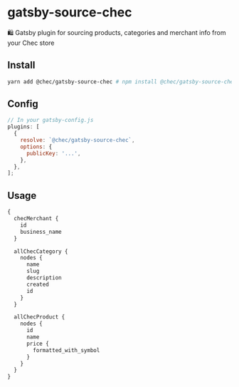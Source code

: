 # gatsby-source-chec

🛍 Gatsby plugin for sourcing products, categories and merchant info from your Chec store

## Install

```bash
yarn add @chec/gatsby-source-chec # npm install @chec/gatsby-source-chec
```

## Config

```js
// In your gatsby-config.js
plugins: [
  {
    resolve: `@chec/gatsby-source-chec`,
    options: {
      publicKey: '...',
    },
  },
];
```

## Usage

```graphql
{
  checMerchant {
    id
    business_name
  }

  allChecCategory {
    nodes {
      name
      slug
      description
      created
      id
    }
  }

  allChecProduct {
    nodes {
      id
      name
      price {
        formatted_with_symbol
      }
    }
  }
}
```
